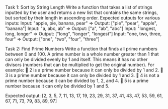 Task 1: Sort by String Length
Write a function that takes a list of strings inputted by the user and returns a new list
that contains the same strings, but sorted by their length in ascending order.
Expected outputs for various inputs:
Input: "apple, pie, banana, pear" => Output: ["pie", "pear", "apple", "banana"]
Input: "a, abc, ab" => Output: ["a", "ab", "abc"]
Input: "longest, long, longer" => Output: ["long", "longer", "longest"]
Input: "one, two, three, four" => Output: ["one", "two", "four", "three"]

Task 2: Find Prime Numbers
Write a function that finds all prime numbers between 0 and 100. A prime number is a
whole number greater than 1 that can only be divided evenly by 1 and itself. This
means it has no other divisors (numbers that can be multiplied to get the original
number).
For example:
 2 is a prime number because it can only be divided by 1 and 2.
 3 is a prime number because it can only be divided by 1 and 3.
 4 is not a prime number because it can be divided by 1, 2, and 4.
 5 is a prime number because it can only be divided by 1 and 5.

Expected output:
[2, 3, 5, 7, 11, 13, 17, 19, 23, 29, 31, 37, 41, 43, 47, 53, 59, 61, 67, 71, 73, 79, 83, 89,
97]

